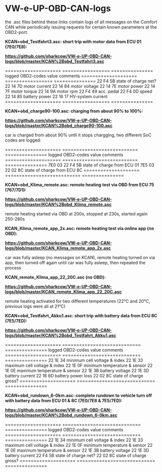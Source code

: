 # VW-e-UP-OBD-CAN-logs

the .asc files behind these links contain logs of all messages on the Comfort CAN while periodically issuing requests for certain known parameters at the OBD2-port.

**KCAN+obd_Testfahrt3.asc: short trip with motor data from ECU 01 (7E0/7E8):**

**https://github.com/sharkcow/VW-e-UP-OBD-CAN-logs/blob/master/KCAN%2Bobd_Testfahrt3.asc**

==================== ================= ===============
logged OBD2-codes    value             comments 
==================== ================= ===============
22 F4 5B             state of charge   net?
22 14 7D             motor current
22 14 84             motor voltage
22 14 7E             motor power
22 14 7F             motor torque
22 14 9A             motor rpm
22 F4 49             acc. pedal
22 F4 0D             speed
22 14 85             battery power
22 16 17             HV-system current
==================== ================= ===============

**KCAN+obd_charge90-100.asc: charging from about 90% to 100%:**

**https://github.com/sharkcow/VW-e-UP-OBD-CAN-logs/blob/master/KCAN%2Bobd_charge90-100.asc**

car is charged from about 90% until it stops chargging, two different SoC codes are logged:

==================== =========================== ===============
logged OBD2-codes    value                       comments 
==================== =========================== ===============
7E0 03 22 F4 5B      state of charge from ECU 01
7E5 03 22 02 8C      state of charge from ECU 8C
==================== =========================== ===============

**KCAN+obd_Klima_remote.asc: remote heating test via OBD from ECU 75 (767/7D1):**

**https://github.com/sharkcow/VW-e-UP-OBD-CAN-logs/blob/master/KCAN%2Bobd_Klima_remote.asc**

remote heating started via OBD at 200s, stopped at 230s, started again 250-280s

**KCAN_Klima_remote_app_2x.asc: remote heating test via online app (no OBD):**

**https://github.com/sharkcow/VW-e-UP-OBD-CAN-logs/blob/master/KCAN_Klima_remote_app_2x.asc**

car was fully asleep (no messages on KCAN), remote heating turned on via app, then turned off again until car was fully asleep, then repeated the process

**KCAN_remote_Klima_app_22_20C.asc (no OBD):**

**https://github.com/sharkcow/VW-e-UP-OBD-CAN-logs/blob/master/KCAN_remote_Klima_app_22_20C.asc**

remote heating activated for two different temperatures (22°C and 20°C, previous logs were all at 21°C)

**KCAN+obd_Testfahrt_Akku1.asc: short trip with battery data from ECU 8C (7E5/7ED):**

**https://github.com/sharkcow/VW-e-UP-OBD-CAN-logs/blob/master/KCAN%2Bobd_Testfahrt_Akku1.asc**

==================== ============================ ===============
logged OBD2-codes    value                        comments 
==================== ============================ ===============
22 1E 34             minimum cell voltage & index
22 1E 33             maximum cell voltage & index
22 1E 0F             minimum temperature & sensor
22 1E 0E             maximum temperature & sensor
22 1E 3B             battery voltage
22 1E 3D             battery current
22 18 8D             battery power loss
22 02 8C             state of charge              gross?
==================== ============================ ===============

**KCAN+obd_rundown_6-0km.asc: complete rundown to vehicle turn off with battery data from ECU 01 & 8C (7E0/7E8 & 7E5/7ED):**

**https://github.com/sharkcow/VW-e-UP-OBD-CAN-logs/blob/master/KCAN%2Bobd_rundown_6-0km.asc**

==================== ============================ ===============
logged OBD2-codes    value                        comments 
==================== ============================ ===============
22 1E 34             minimum cell voltage & index
22 1E 33             maximum cell voltage & index
22 1E 0F             minimum temperature & sensor
22 1E 0E             maximum temperature & sensor
22 1E 3B             battery voltage
22 1E 3D             battery current
22 F4 5B             state of charge   		  net?
22 02 8C             state of charge              gross?
==================== ============================ ===============


